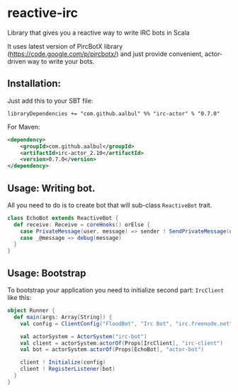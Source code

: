 reactive-irc
============

Library that gives you a reactive way to write IRC bots in Scala

It uses latest version of PircBotX library (https://code.google.com/p/pircbotx/) and just provide convenient, actor-driven
way to write your bots.

Installation:
------------

Just add this to your SBT file:

```
libraryDependencies += "com.github.aalbul" %% "irc-actor" % "0.7.0"
```

For Maven:

``` xml
<dependency>
	<groupId>com.github.aalbul</groupId>
	<artifactId>irc-actor_2.10</artifactId>
	<version>0.7.0</version>
</dependency>
```

Usage: Writing bot.
------------

All you need to do is to create bot that will sub-class `ReactiveBot` trait.

``` scala
class EchoBot extends ReactiveBot {
  def receive: Receive = coreHooks() orElse {
    case PrivateMessage(user, message) => sender ! SendPrivateMessage(user.nick, "echo: " + message)
    case _@message => debug(message)
  }
}
```

Usage: Bootstrap
------------

To bootstrap your application you need to initialize second part: `IrcClient` like this:

``` scala
object Runner {
  def main(args: Array[String]) {
    val config = ClientConfig("FloodBot", "Irc Bot", "irc.freenode.net", 6667, Seq(ChannelConf("#floodBot")))

    val actorSystem = ActorSystem("irc-bot")
    val client = actorSystem.actorOf(Props[IrcClient], "irc-client")
    val bot = actorSystem.actorOf(Props[EchoBot], "actor-bot")

    client ! Initialize(config)
    client ! RegisterListener(bot)
  }
}
```